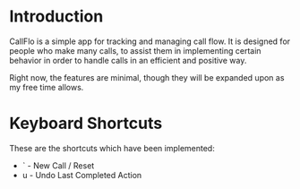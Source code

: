 # Introduction
CallFlo is a simple app for tracking and managing call flow. It is designed for people who make many calls, to assist them in implementing certain behavior in order to handle calls in an efficient and positive way.

Right now, the features are minimal, though they will be expanded upon as my free time allows.

# Keyboard Shortcuts
These are the shortcuts which have been implemented:
- ` - New Call / Reset
- u - Undo Last Completed Action
